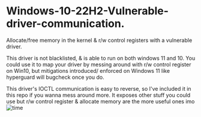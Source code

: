 # Windows-10-22H2-Vulnerable-driver-communication.
Allocate/free memory in the kernel & r/w control registers with a vulnerable driver.

This driver is not blacklisted, & is able to run on both windows 11 and 10. You could use it to map your driver by messing around with r/w control register on Win10, but mitigations introduced/ enforced on Windows 11 like hyperguard will bugcheck once you do.

This driver's IOCTL communication is easy to reverse, so I've included it in this repo if you wanna mess around more. It exposes other stuff you could use but r/w control register & allocate memory are the more useful ones imo![time](https://user-images.githubusercontent.com/120271650/236528738-66239da6-44cc-4ae5-a32c-d53bd6582cd6.png)

